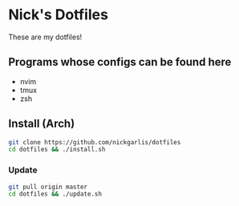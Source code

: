 # Nick's Dotfiles
These are my dotfiles!

## Programs whose configs can be found here
- nvim
- tmux
- zsh

## Install (Arch)

```sh
git clone https://github.com/nickgarlis/dotfiles
cd dotfiles && ./install.sh
```

### Update

```sh
git pull origin master
cd dotfiles && ./update.sh
```
